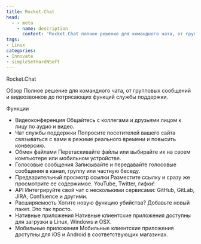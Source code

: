 ```yaml
---
title: Rocket.Chat
head:
  - - meta
    - name: description
      content: 'Rocket.Chat полное решение для командного чата, от групповых сообщений и видеозвонков до потрясающих функций службы поддержки'
tags:
- Linux
categories:
- Innovate
- simpleSetHardNSoft
---
```



Rocket.Chat 

Обзор
Полное решение для командного чата, от групповых сообщений и видеозвонков до потрясающих функций службы поддержки.

Функции
- Видеоконференция Общайтесь с коллегами и друзьями лицом к лицу по аудио и видео.
- Чат службы поддержки Попросите посетителей вашего сайта связываться с вами в режиме реального времени и повысить конверсию.
- Обмен файлами Перетаскивайте файлы или выбирайте их на своем компьютере или мобильном устройстве.
- Голосовые сообщения Записывайте и передавайте голосовые сообщения в канал, группу или частную беседу.
- Предварительный просмотр ссылки Разместите ссылку и сразу же просмотрите ее содержимое. YouTube, Twitter, гифки!
- API Интегрируйте свой чат с несколькими сервисами: GitHub, GitLab, JIRA, Confluence и другими.
- Расширяемость Хотите новую функцию убийства? Добавьте новый пакет. Это так просто.
- Нативные приложения Нативные клиентские приложения доступны для загрузки в Linux, Windows и OSX.
- Мобильные приложения Мобильные клиентские приложения доступны для iOS и Android в соответствующих магазинах.
